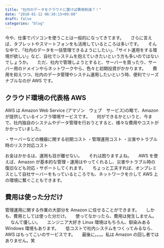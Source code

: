 ```yaml
---
title: "社内のデータをクラウドに置けば費用削減？！"
date: "2018-01-12 06:30:15+09:00"
draft: false
categories: "blog"
---
```

今や、仕事でパソコンを使うことは一般的になってきてます。
　
さらに言えば、タブレットやスマートフォンをも活用しているところは多いです。
　
そんな中で、「社内のデータを一括管理できるようにしたい」、「サイト運用をする環境が欲しい」など、自社でシステムを抱えていきたいという方も多いのではないでしょうか。
　
ただ、社内で管理しようとすると、サーバーを買ったり、サーバー用のドメインやらネットワークやら、色々と初期投資がかかります。
　
費用を抑えつつ、社内のデータ管理やシステム運用したいという時、便利でリーズナブルなのが AWS です。
　
<h2>クラウド環境の代表格 AWS</h2>

AWS は Amazon Web Service (アマゾン　ウェブ　サービス)の略で、Amazon が提供しているインフラ環境サービスです。
　
何ができるかというと、今まで、社内独自のシステムやデータ管理を行おうとすると、様々な費用やコストがかかっていました。

・サーバーなどの機器に関する初期コスト
・管理運用コスト
・災害やトラブル時のリスク対応コスト

お金はかかるは、運用も目が離せない。
　
それは困りますよね。
　
AWS を使えば、Amazon が基本的な管理・運用はやってくれるし、災害やトラブル時の復旧なども対応・サポートしてくれます。
　
ちょっと工夫すれば、オンプレミスとして自社サーバーをもっているところでも、ネットワークを介して AWS 上の環境に繋ぐこともできます。
　
<h2>費用は使った分だけ</h2>

管理運用に関する作業の大部分を Amazon に任せることができます。
　
しかも、費用としては使った分だけ。
　
使ってなかったら、費用は発生しません。
　
なんて優しい。
　
エンジニア大好き Linux 環境はもちろん、馴染みある Windows 環境もあります。
　
低コストで社内システムをつくってみるなら、AWS はもってこいのサービスです。
　
最後に。。。。私は Amazon の回し者ではありません。笑